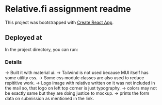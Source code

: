 # Relative.fi assignment readme

This project was bootstrapped with [Create React App](https://github.com/facebook/create-react-app).

## Deployed at

In the project directory, you can run:

### Details

-> Built it with material ui. 
-> Tailwind is not used because MUI itself has some utility css. 
-> Some css module classes are also used to reduce repititive work. 
-> Logo image with relative written on it was not included in the mail so, that logo on left top corner is just typography. 
-> colors may not be exactly same but they are doing justice to mockup. 
-> prints the form data on submission as mentioned in the link. 

